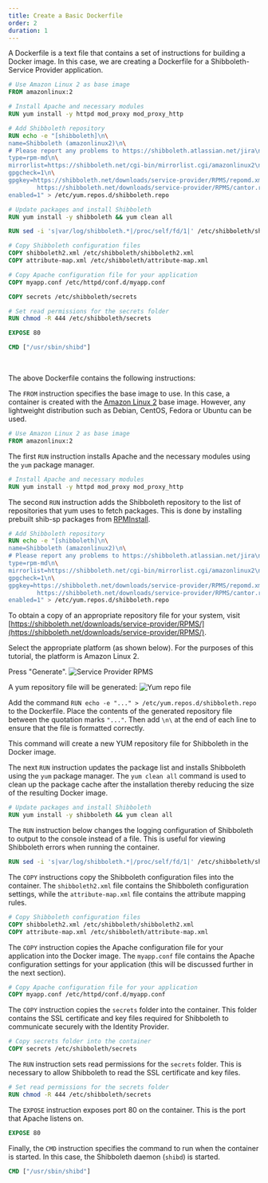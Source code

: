 ```yaml
---
title: Create a Basic Dockerfile
order: 2
duration: 1
---
```


A Dockerfile is a text file that contains a set of instructions for building a Docker image. In this case, we are creating a Dockerfile for a Shibboleth-Service Provider application.

```dockerfile
# Use Amazon Linux 2 as base image
FROM amazonlinux:2

# Install Apache and necessary modules
RUN yum install -y httpd mod_proxy mod_proxy_http

# Add Shibboleth repository
RUN echo -e "[shibboleth]\n\
name=Shibboleth (amazonlinux2)\n\
# Please report any problems to https://shibboleth.atlassian.net/jira\n\
type=rpm-md\n\
mirrorlist=https://shibboleth.net/cgi-bin/mirrorlist.cgi/amazonlinux2\n\
gpgcheck=1\n\
gpgkey=https://shibboleth.net/downloads/service-provider/RPMS/repomd.xml.key\n\
        https://shibboleth.net/downloads/service-provider/RPMS/cantor.repomd.xml.key\n\
enabled=1" > /etc/yum.repos.d/shibboleth.repo

# Update packages and install Shibboleth
RUN yum install -y shibboleth && yum clean all

RUN sed -i 's|var/log/shibboleth.*|/proc/self/fd/1|' /etc/shibboleth/shibd.logger

# Copy Shibboleth configuration files
COPY shibboleth2.xml /etc/shibboleth/shibboleth2.xml
COPY attribute-map.xml /etc/shibboleth/attribute-map.xml

# Copy Apache configuration file for your application
COPY myapp.conf /etc/httpd/conf.d/myapp.conf

COPY secrets /etc/shibboleth/secrets

# Set read permissions for the secrets folder
RUN chmod -R 444 /etc/shibboleth/secrets

EXPOSE 80

CMD ["/usr/sbin/shibd"]
```

<br>

The above Dockerfile contains the following instructions:

The `FROM` instruction specifies the base image to use. In this case, a container is created with the [Amazon Linux 2](https://aws.amazon.com/amazon-linux-2/?amazon-linux-whats-new.sort-by=item.additionalFields.postDateTime&amazon-linux-whats-new.sort-order=desc) base image. However, any lightweight distribution such as Debian, CentOS, Fedora or Ubuntu can be used.

```dockerfile
# Use Amazon Linux 2 as base image
FROM amazonlinux:2
```

The first `RUN` instruction installs Apache and the necessary modules using the `yum` package manager. 
```dockerfile
# Install Apache and necessary modules
RUN yum install -y httpd mod_proxy mod_proxy_http
``` 

The second `RUN` instruction adds the Shibboleth repository to the list of repositories that yum uses to fetch packages. This is done by installing prebuilt shib-sp packages from [RPMInstall](https://shibboleth.atlassian.net/wiki/spaces/SP3/pages/2065335566/RPMInstall).

```dockerfile
# Add Shibboleth repository
RUN echo -e "[shibboleth]\n\
name=Shibboleth (amazonlinux2)\n\
# Please report any problems to https://shibboleth.atlassian.net/jira\n\
type=rpm-md\n\
mirrorlist=https://shibboleth.net/cgi-bin/mirrorlist.cgi/amazonlinux2\n\
gpgcheck=1\n\
gpgkey=https://shibboleth.net/downloads/service-provider/RPMS/repomd.xml.key\n\
        https://shibboleth.net/downloads/service-provider/RPMS/cantor.repomd.xml.key\n\
enabled=1" > /etc/yum.repos.d/shibboleth.repo
```

To obtain a copy of an appropriate repository file for your system, visit [https://shibboleth.net/downloads/service-provider/RPMS/](https://shibboleth.net/downloads/service-provider/RPMS/).

Select the appropriate platform (as shown below). For the purposes of this tutorial, the platform is Amazon Linux 2. 

Press "Generate".
![Service Provider RPMS](/assets/images/dockerize-shib-sp/rpms-service-provider.png)

A yum repository file will be generated:
![Yum repo file](/assets/images/dockerize-shib-sp/yum-repository-file.png)

Add the command `RUN echo -e "..." > /etc/yum.repos.d/shibboleth.repo` to the Dockerfile. Place the contents of the generated repository file between the quotation marks `"..."`. Then add `\n\` at the end of each line to ensure that the file is formatted correctly.

This command will create a new YUM repository file for Shibboleth in the Docker image.

The next `RUN` instruction updates the package list and installs Shibboleth using the `yum` package manager. The `yum clean all` command is used to clean up the package cache after the installation thereby reducing the size of the resulting Docker image.

```dockerfile
# Update packages and install Shibboleth
RUN yum install -y shibboleth && yum clean all
```

The `RUN` instruction below changes the logging configuration of Shibboleth to output to the console instead of a file. This is useful for viewing Shibboleth errors when running the container.

```dockerfile
RUN sed -i 's|var/log/shibboleth.*|/proc/self/fd/1|' /etc/shibboleth/shibd.logger
```

The `COPY` instructions copy the Shibboleth configuration files into the container. The `shibboleth2.xml` file contains the Shibboleth configuration settings, while the `attribute-map.xml` file contains the attribute mapping rules.

```dockerfile
# Copy Shibboleth configuration files
COPY shibboleth2.xml /etc/shibboleth/shibboleth2.xml
COPY attribute-map.xml /etc/shibboleth/attribute-map.xml
```

The `COPY` instruction copies the Apache configuration file for your application into the Docker image. The `myapp.conf` file contains the Apache configuration settings for your application (this will be discussed further in the next section).

```dockerfile
# Copy Apache configuration file for your application
COPY myapp.conf /etc/httpd/conf.d/myapp.conf
```

The `COPY` instruction copies the `secrets` folder into the container. This folder contains the SSL certificate and key files required for Shibboleth to communicate securely with the Identity Provider.

```dockerfile
# Copy secrets folder into the container
COPY secrets /etc/shibboleth/secrets
```

The `RUN` instruction sets read permissions for the `secrets` folder. This is necessary to allow Shibboleth to read the SSL certificate and key files.

```dockerfile
# Set read permissions for the secrets folder
RUN chmod -R 444 /etc/shibboleth/secrets
```

The `EXPOSE` instruction exposes port 80 on the container. This is the port that Apache listens on.

```dockerfile
EXPOSE 80
```

Finally, the `CMD` instruction specifies the command to run when the container is started. In this case, the Shibboleth daemon (`shibd`) is started.

```dockerfile
CMD ["/usr/sbin/shibd"]
```


